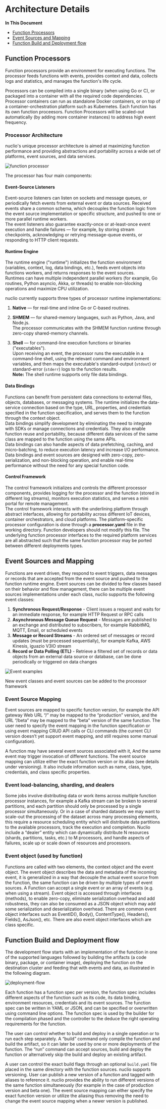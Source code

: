 # Architecture Details

**In This Document**  
- [Function Processors](#function-processors)
- [Event Sources and Mapping](#event-sources-and-mapping)
- [Function Build and Deployment flow](#function-build-and-deployment-flow)

## Function Processors

Function processors provide an environment for executing functions.
The processor feeds functions with events, provides context and data, collects logs and statistics, and manages the function's life cycle.  

Processors can be compiled into a single binary (when using Go or C), or packaged into a container with all the required code dependencies.
Processor containers can run as standalone Docker containers, or on top of a container-orchestration platform such as Kubernetes.
Each function has its own function proceesors. Function Processors will be scaled-out automatically (by adding more container instances) to address high event frequency.  


### Processor Architecture

nuclio's unique processor architecture is aimed at maximizing function performance and providing abstractions and portability across a wide set of platforms, event sources, and data services. 

![function processor](images/function-processor.png)

The processor has four main components:

#### Event-Source Listeners 

Event-source listeners can listen on sockets and message queues, or periodically fetch events from external event or data sources.
Received events share a common schema, which decouples the function logic from the event source implementation or specific structure, and pushed to one or more parallel runtime workers.  
The event listeners also guarantee exactly-once or at-least-once event execution and handle failures &mdash; for example, by storing stream checkpoints, acknowledging or retrying message-queue events, or responding to HTTP client requests.

#### Runtime Engine

The runtime engine ("runtime") initializes the function environment (variables, context, log, data bindings, etc.), feeds event objects into functions workers, and returns responses to the event sources.  
Runtimes can have multiple independent parallel workers (for example, Go routines, Python asyncio, Akka, or threads) to enable non-blocking operations and maximize CPU utilization.

nuclio currently supports three types of processor runtime implementations:  
1.	**Native** &mdash; for real-time and inline Go or C-based routines.

2.	**SHMEM** &mdash; for shared-memory languages, such as Python, Java, and Node.js.  
    The processor communicates with the SHMEM function runtime through zero-copy shared-memory channels.

3.	**Shell** &mdash; for command-line execution functions or binaries ("executables").  
    Upon receiving an event, the processor runs the executable in a command-line shell, using the relevant command and environment variables, and then maps the executable's standard-output (`stdout`) or standard-error (`stderr`) logs to the function results.  
    **Note:** The shell runtime supports only file data bindings.

#### Data Bindings 

Functions can benefit from persistent data connections to external files, objects, databases, or messaging systems.
The runtime initializes the data-service connection based on the type, URL, properties, and credentials specified in the function specification, and serves them to the function through the context object.  
Data bindings simplify development by eliminating the need to integrate with SDKs or manage connections and credentials.
They also enable function reuse and portability, because different data services of the same class are mapped to the function using the same APIs.  
Data bindings can also handle aspects of data prefetching, caching, and micro-batching, to reduce execution latency and increase I/O performance.
Data bindings and event sources are designed with zero-copy, zero-serialization, and non-blocking operation, and enable real-time performance without the need for any special function code.

#### Control Framework 

The control framework initializes and controls the different processor components, provides logging for the processor and the function (stored in different log streams), monitors execution statistics, and serves a mini portal for remote management.  
The control framework interacts with the underlining platform through abstract interfaces, allowing for portability across different IoT devices, container orchestrators, and cloud platforms.
The platform-specific processor configuration is done through a **processor.yaml** file in the working directory.
Function developers should not modify this file. 
The underlying function processor interfaces to the required platform services are all abstracted such that the same function processor may be ported between different deployments types.

## Event Sources and Mapping
Functions are event driven, they respond to event triggers, data messages or records that are accepted from the event source and pushed to the function runtime engine. Event sources can be divided to few classes based on their behavior and flow management, there can be multiple event sources implementations under each class, nuclio supports the following event classes:
1.	**Synchronous Request/Response** - Client issues a request and waits for an immediate response, for example HTTP Request or RPC calls
2.	**Asynchronous Message Queue Request** -  Messages are published to an exchange and distributed to subscribers, for example RabbitMQ, MQTT, Email, or scheduled events
3.	**Message or Record Streams** - An ordered set of messages or record updates (must be processed sequentially), for example Kafka, AWS Kinesis, iguazio V3IO stream 
4.	**Record or Data Polling (ETL)** - Retrieve a filtered set of records or data objects from an external data source or database, can be done periodically or triggered on data changes

![Event examples](images/event-src.png)

New event classes and event sources can be added to the processor framework 
### Event Source Mapping 
Event sources are mapped to specific function version, for example the API gateway Web URL “/” may be mapped to the “production” version, and the URL “/beta” may be mapped to the “beta” version of the same function. The user need to specify the event mapping in the function specification or using event mapping CRUD API calls or CLI commands (the current CLI version doesn’t yet support event mapping, and still requires some manual configuration).

A function may have several event sources associated with it, And the same event may trigger invocation of different functions.
The event source mapping can utilize either the exact function version or its alias (see details under versioning). It also include information such as name, class, type, credentials, and class specific properties.

### Event load-balancing, sharding, and dealers 
Some jobs involve distributing data or work items across multiple function processor instances, for example a Kafka stream can be broken to several partitions, and each partition should only be processed by a single processor simultaneously. Or in a case of sharded datasets we may want to scale-out the processing of the dataset across many processing elements, this require a resource scheduling entity which will distribute data partitions to the available processors, track the execution and completion. 
Nuclio include a “dealer” entity which can dynamically distribute N resources (shards, partitions, tasks, etc.) to M processors, and handle aspects of failures, scale up or scale down of  resources and processors. 

### Event object (used by function) 
Functions are called with two elements, the context object and the event object. The event object describes the data and metadata of the incoming event, it is generalized in a way that decouple the actual event source from the function, the same function can be driven by multiple types of event sources. A Function can accept a single event or an array of events (e.g. when using a stream). 
Event object is accessed through interfaces (methods), to enable zero-copy, eliminate serialization overhead and add robustness, they can also be consumed as a JSON object which may add some serialization and deserialization overhead. 
There are common event object interfaces such as EventID(), Body(), ContentType(), Headers(), Fields(), AsJson(), etc. There are also event object interfaces which are class specific. 

## Function Build and Deployment flow 
The development flow starts with an implementation of the function in one of the supported languages followed by building the artifacts (a code binary, package, or container image), deploying the function on the destination cluster and feeding that with events and data, as illustrated in the following diagram. 

![deployment-flow](images/build-deploy.png)

Each function has a function spec per version, the function spec includes different aspects of the function such as its code, its data binding, environment resources, credentials and its event sources. The function spec can be written in YAML or JSON, and can be specified or overwritten using command line options.  The function spec is used by the builder for the compilation phased and the controller to the deduce the right operating requirements for the function. 

The user can control whether to build and deploy in a single operation or to run each step separately. A “build” command only compile the function and build the artifact, so it can later be used by one or more deployments of the function. The “run” command can accept sources, build and deploy the function or alternatively skip the build and deploy an existing artifact.

A user can control the exact build flags through an optional `build.yaml` file placed in the same directory with the function sources. 
nuclio supports versioning. User can publish a new version of a function and tagged with aliases to reference it. nuclio provides the ability to run different versions of the same function simultaneously (for example in the case of production version and beta one). The event source mapping can either specify the exact function version or utilize the aliasing thus removing the need to change the event source mapping when a newer version is published.  

